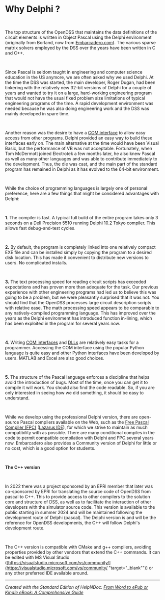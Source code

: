# Why Delphi ?

&nbsp;

The top structure of the OpenDSS that maintains the data definitions of the circuit elements is written in Object Pascal using the Delphi environment (originally from Borland, now from [Embarcadero.com](<https://www.embarcadero.com/> "target=\"\_blank\"")). The various sparse matrix solvers employed by the DSS over the years have been written in C and C++.

&nbsp;

Since Pascal is seldom taught in engineering and computer science education in the US anymore, we are often asked why we used Delphi. At the time the DSS was started, the main developer, Roger Dugan, had been tinkering with the relatively new 32-bit versions of Delphi for a couple of years and wanted to try it on a large, hard-working engineering program that would not have the usual fixed problem size limitations of typical engineering programs of the time. A rapid development environment was needed because he was also doing engineering work and the DSS was mainly developed in spare time.&nbsp;

&nbsp;

Another reason was the desire to have a [COM interface](<COMInterface.md>) to allow easy access from other programs. Delphi provided an easy way to build these interfaces early on. The main alternative at the time would have been Visual Basic, but the performance of VB was not acceptable. Fortunately, when Tom McDermott joined Electrotek a few months later, he also knew Pascal as well as many other languages and was able to contribute immediately to the development. Thus, the die was cast, and the main part of the standard program has remained in Delphi as it has evolved to the 64-bit environment.

&nbsp;

While the choice of programming languages is largely one of personal preference, here are a few things that might be considered advantages with Delphi:

&nbsp;

**&#49;**. The compiler is fast. A typical full build of the entire program takes only 3 seconds on a Dell Precision 5510 running Delphi 10.2 Tokyo compiler. This allows fast debug-and-test cycles.

&nbsp;

**&#50;.** By default, the program is completely linked into one relatively compact EXE file and can be installed simply by copying the program to a desired disk location. This has made it convenient to distribute new versions to users. No complicated installs.

&nbsp;

**&#51;.** The text processing speed for reading circuit scripts has exceeded expectations and has proven more than adequate for the task. Our previous experience with other engineering programs had led us to believe this was going to be a problem, but we were pleasantly surprised that it was not. You should find that the OpenDSS processes large circuit description scripts with relative ease. The math processing speed appears to be comparable to any natively-compiled programming language. This has improved over the years as the Delphi environment has introduced function in-lining, which has been exploited in the program for several years now.

&nbsp;

**&#52;**. Writing [COM interfaces](<COMInterface.md>) and [DLLs](<OpenDSSSharedlibrary-DirectDLL1.md>) are relatively easy tasks for a programmer. Accessing the COM interface using the popular Python language is quite easy and other Python interfaces have been developed by users. MATLAB and Excel are also good choices.&nbsp;

&nbsp;

**&#53;**. The structure of the Pascal language enforces a discipline that helps avoid the introduction of bugs. Most of the time, once you can get it to compile it will work. You should also find the code readable. So, if you are only interested in seeing how we did something, it should be easy to understand.

&nbsp;

While we develop using the professional Delphi version, there are open-source Pascal compilers available on the Web, such as the [Free Pascal Compiler (FPC)](<https://gitlab.com/freepascal.org/fpc/>) ([Lazarus IDE](<https://www.lazarus-ide.org/>)), for which we strive to maintain as much compatibility with as possible. There are many conditional compiles in the code to permit compatible compilation with Delphi and FPC.several years now. Embarcadero also provides a Community version of Delphi for little or no cost, which is a good option for students.

&nbsp;

**The C++ version**

&nbsp;

In 2022 there was a project sponsored by an EPRI member that later was co-sponsored by EPRI for translating the source code of OpenDSS from pascal to C++. This to provide access to other compilers to the solution core and structure of DSS, as well as to facilitate the interaction of other developers with the simulator source code. This version is available to the public starting in summer 2024 and will be maintained following the development route of Delphi (pascal). The Delphi version is and will be the reference for OpenDSS developments, the C++ will follow Delphi's development route.

&nbsp;

The C++ version is compatible with CMake and g++ compilers, avoiding properties provided by other vendors that extend the C++ commands. It can be edited with MS Visual Studio ([https://visualstudio.microsoft.com/vs/community/](<https://visualstudio.microsoft.com/vs/community/> "target=\"\_blank\"")) or any other preferred IDE available around.


***
_Created with the Standard Edition of HelpNDoc: [From Word to ePub or Kindle eBook: A Comprehensive Guide](<https://www.helpndoc.com/step-by-step-guides/how-to-convert-a-word-docx-file-to-an-epub-or-kindle-ebook/>)_
